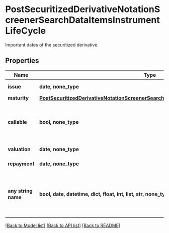 # PostSecuritizedDerivativeNotationScreenerSearchDataItemsInstrumentLifeCycle

Important dates of the securitized derivative.

## Properties
Name | Type | Description | Notes
------------ | ------------- | ------------- | -------------
**issue** | **date, none_type** | Date of the issue. | [optional] 
**maturity** | [**PostSecuritizedDerivativeNotationScreenerSearchDataItemsInstrumentLifeCycleMaturity**](PostSecuritizedDerivativeNotationScreenerSearchDataItemsInstrumentLifeCycleMaturity.md) |  | [optional] 
**callable** | **bool, none_type** | If &#x60;true&#x60;, the issuer may redeem the instrument prior to maturity. | [optional] 
**valuation** | **date, none_type** | Date of the valuation. | [optional] 
**repayment** | **date, none_type** | Date of the repayment. | [optional] 
**any string name** | **bool, date, datetime, dict, float, int, list, str, none_type** | any string name can be used but the value must be the correct type | [optional]

[[Back to Model list]](../README.md#documentation-for-models) [[Back to API list]](../README.md#documentation-for-api-endpoints) [[Back to README]](../README.md)


